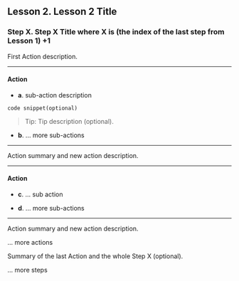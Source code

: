 ## Lesson 2. Lesson 2 Title

### Step X. Step X Title where X is (the index of the last step from Lesson 1) +1

First Action description.

<hr data-action="start" />

#### Action

* **a**. sub-action description

```
code snippet(optional)
```

> Tip: Tip description (optional).

* **b**. ... more sub-actions

<hr data-action="end" />

Action summary and new action description.

<hr data-action="start" />

#### Action

* **c**. ... sub action

* **d**. ... more sub-actions

<hr data-action="end" />

Action summary and new action description.

... more actions

Summary of the last Action and the whole Step X (optional).

... more steps